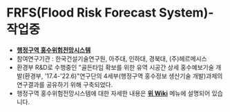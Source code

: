 # FRFS(Flood Risk Forecast System)-작업중

* [**행정구역 홍수위험전망시스템**](http://210.92.123.198:8080/golden1a/index_v2020.html?lensfile_kst=2016-10-03%2009:00:00.000)
* 참여연구기관 : 한국건설기술연구원, 아주대, 인하대, 경북대, (주)헤르메시스   
* 환경부 R&D로 수행중인 "골든타임 확보를 위한 유역 시공간 상세 홍수예보기술 개발(환경부, '17.4-'22.6)"연구단의 4세부(행정구역 홍수정보 생산기술 개발)과제의 연구결과를 공유하기 위해 구축되었다.
* 행정구역 홍수위험전망시스템에 대한 자세한 내용은 [**위 Wiki**](https://github.com/floodmodel/FRFS/wiki) 메뉴에 설명되어 있습니다.
